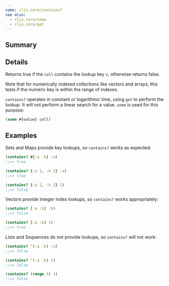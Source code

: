 ```yaml
---
name: cljs.core/contains?
see also:
  - cljs.core/some
  - cljs.core/get
---
```


## Summary

## Details

Returns true if the `coll` contains the lookup key `v`, otherwise returns false.

Note that for numerically indexed collections like vectors and arrays, this
tests if the numeric key is within the range of indexes.

`contains?` operates in constant or logarithmic time, using `get` to perform
the lookup. It will not perform a linear search for a value.  `some` is
used for this purpose:

```clj
(some #{value} coll)
```

## Examples

Sets and Maps provide key lookups, so `contains?` works as expected:

```clj
(contains? #{:a :b} :a)
;;=> true

(contains? {:a 1, :b 2} :a)
;;=> true

(contains? {:a 1, :b 2} 1)
;;=> false
```

Vectors provide integer index lookups, so `contains?` works appropriately:

```clj
(contains? [:a :b] :b)
;;=> false

(contains? [:a :b] 1)
;;=> true
```

Lists and Sequences do not provide lookups, so `contains?` will not work:

```clj
(contains? '(:a :b) :a)
;;=> false

(contains? '(:a :b) 1)
;;=> false

(contains? (range 3) 1)
;;=> false
```
